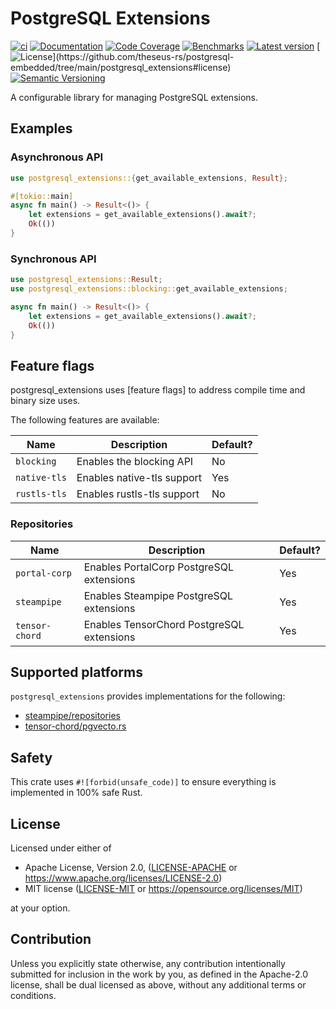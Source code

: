 # PostgreSQL Extensions

[![ci](https://github.com/theseus-rs/postgresql-embedded/actions/workflows/ci.yml/badge.svg?branch=main)](https://github.com/theseus-rs/postgresql-embedded/actions/workflows/ci.yml)
[![Documentation](https://docs.rs/postgresql_extensions/badge.svg)](https://docs.rs/postgresql_extensions)
[![Code Coverage](https://codecov.io/gh/theseus-rs/postgresql-embedded/branch/main/graph/badge.svg)](https://codecov.io/gh/theseus-rs/postgresql-embedded)
[![Benchmarks](https://img.shields.io/badge/%F0%9F%90%B0_bencher-enabled-6ec241)](https://bencher.dev/perf/theseus-rs-postgresql-embedded)
[![Latest version](https://img.shields.io/crates/v/postgresql_extensions.svg)](https://crates.io/crates/postgresql_extensions)
[![License](https://img.shields.io/crates/l/postgresql_extensions?)](https://github.com/theseus-rs/postgresql-embedded/tree/main/postgresql_extensions#license)
[![Semantic Versioning](https://img.shields.io/badge/%E2%9A%99%EF%B8%8F_SemVer-2.0.0-blue)](https://semver.org/spec/v2.0.0.html)

A configurable library for managing PostgreSQL extensions.

## Examples

### Asynchronous API

```rust
use postgresql_extensions::{get_available_extensions, Result};

#[tokio::main]
async fn main() -> Result<()> {
    let extensions = get_available_extensions().await?;
    Ok(())
}
```

### Synchronous API

```rust
use postgresql_extensions::Result;
use postgresql_extensions::blocking::get_available_extensions;

async fn main() -> Result<()> {
    let extensions = get_available_extensions().await?;
    Ok(())
}
```

## Feature flags

postgresql_extensions uses [feature flags] to address compile time and binary size
uses.

The following features are available:

| Name         | Description                | Default? |
|--------------|----------------------------|----------|
| `blocking`   | Enables the blocking API   | No       |
| `native-tls` | Enables native-tls support | Yes      |
| `rustls-tls` | Enables rustls-tls support | No       |

### Repositories

| Name           | Description                               | Default? |
|----------------|-------------------------------------------|----------|
| `portal-corp`  | Enables PortalCorp PostgreSQL extensions  | Yes      |
| `steampipe`    | Enables Steampipe PostgreSQL extensions   | Yes      |
| `tensor-chord` | Enables TensorChord PostgreSQL extensions | Yes      |

## Supported platforms

`postgresql_extensions` provides implementations for the following:

* [steampipe/repositories](https://github.com/orgs/turbot/repositories)
* [tensor-chord/pgvecto.rs](https://github.com/tensor-chord/pgvecto.rs)

## Safety

This crate uses `#![forbid(unsafe_code)]` to ensure everything is implemented in 100% safe Rust.

## License

Licensed under either of

* Apache License, Version 2.0, ([LICENSE-APACHE](LICENSE-APACHE) or https://www.apache.org/licenses/LICENSE-2.0)
* MIT license ([LICENSE-MIT](LICENSE-MIT) or https://opensource.org/licenses/MIT)

at your option.

## Contribution

Unless you explicitly state otherwise, any contribution intentionally submitted
for inclusion in the work by you, as defined in the Apache-2.0 license, shall be dual licensed as above, without any
additional terms or conditions.
